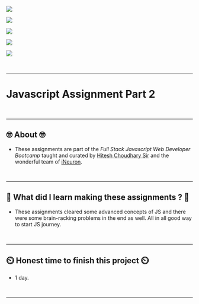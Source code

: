 
![](https://img.shields.io/badge/JS%20Assignments%20-Part%202%20-brightgreen)

![](https://img.shields.io/badge/Tech%20Stack-JavaScript%20-blue)

![](https://img.shields.io/badge/Special%20Thanks-Hitesh%20Choudhary%20%7C%20iNeuron-orange)

![](https://img.shields.io/badge/Project%20Owner-Manik%20Dixit-lightgrey)

![](https://img.shields.io/badge/Motto-%E2%80%9CAny%20fool%20can%20write%20code%20that%20a%20computer%20can%20understand.%20Good%20programmers%20write%20code%20that%20humans%20can%20understand.%E2%80%9D%20%E2%80%93%20Martin%20Fowler-red)

&nbsp;
***

# **Javascript Assignment Part 2**

&nbsp;
***
## **🤓 About 🤓**

- These assignments are part of the *Full Stack Javascript Web Developer Bootcamp* taught and curated by [Hitesh Choudhary Sir](https://www.instagram.com/hiteshchoudharyofficial) and the wonderful team of [iNeuron](https://ineuron.ai/).


&nbsp;
***
## **🤔 What did I learn making these assignments ? 🤔**

- These assignments cleared some advanced concepts of JS and there were some brain-racking problems in the end as well. All in all good way to start JS journey.

&nbsp;
***
## **⏲️ Honest time to finish this project ⏲️**

- 1 day. 

&nbsp;
***
